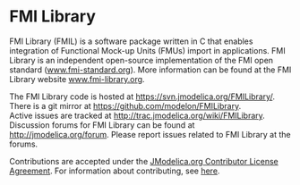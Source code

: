 FMI Library
===========

FMI Library (FMIL) is a software package written in C that enables integration
of Functional Mock-up Units (FMUs) import in applications. FMI Library is an
independent open-source implementation of the FMI open standard
(www.fmi-standard.org).
More information can be found at the FMI Library website www.fmi-library.org.

The FMI Library code is hosted at https://svn.jmodelica.org/FMILibrary/.
There is a git mirror at https://github.com/modelon/FMILibrary.   
Active issues are tracked at http://trac.jmodelica.org/wiki/FMILibrary.   
Discussion forums for FMI Library can be found at http://jmodelica.org/forum.
Please report issues related to FMI Library at the forums.

Contributions are accepted under the [JModelica.org Contributor License Agreement](http://www.jmodelica.org/page/14). For information about contributing, see [here](http://jmodelica.org/page/15).
